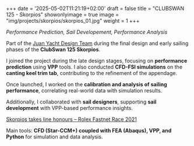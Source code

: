 +++
date = '2025-05-02T11:21:19+02:00'
draft = false
title = "CLUBSWAN 125 - Skorpios"
showonlyimage = true
image = "img/projects/skorpios/skorpios_01.jpg"
weight = 1
+++

*Performance Prediction, Sail Developement, Performance Analysis*

<!--more-->

Part of the [Juan Yacht Design Team](https://www.juanyachtdesign.com/) during the final design and early sailing phases of the **ClubSwan 125 Skorpios**.

I joined the project during the late design stages, focusing on **performance prediction** using **VPP** tools. I also conducted **CFD-FSI simulations** on the **canting keel trim tab**, contributing to the refinement of the appendage.

Once launched, I worked on the **calibration and analysis of sailing performance**, correlating real-world data with simulation results.

Additionally, I collaborated with **sail designers**, supporting **sail development** with VPP-based performance insights.

[Skorpios takes line honours – Rolex Fastnet Race 2021](https://www.rolexfastnetrace.com/en/videos/1085-skorpios-takes-line-honours-in-cherbourg)

Main tools: **CFD (Star-CCM+) coupled with FEA (Abaqus), VPP, and Python** for simulation and data analysis.
